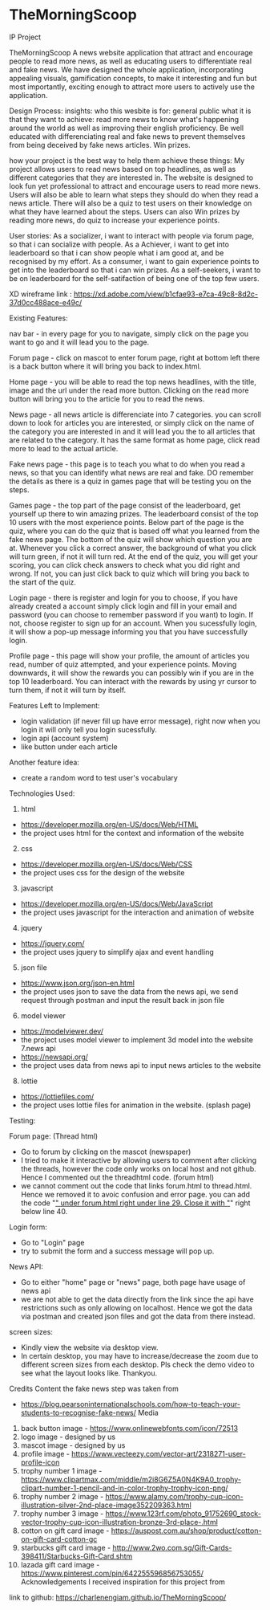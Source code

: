 # TheMorningScoop
IP Project 

TheMorningScoop
A news website application that attract and encourage people to read more news, as well as educating users to differentiate
real and fake news. 
We have designed the whole application, incorporating appealing visuals, gamification concepts, to make it interesting and fun but
most importantly, exciting enough to attract more users to actively use the application. 


Design Process:
insights:
who this wesbite is for: general public
what it is that they want to achieve: read more news to know what's happening around the world as well as improving their english proficiency. Be well educated with differenciating real and fake news to prevent themselves from being deceived by fake news articles. Win prizes.

how your project is the best way to help them achieve these things: 
My project allows users to read news based on top headlines, as well as different categories that they are interested in. The website is designed to look fun yet professional to attract and encourage users to read more news. 
Users will also be able to learn what steps they should do when they read a news article. There will also be a quiz to test users on their knowledge on what they have learned about the steps. 
Users can also Win prizes by reading more news, do quiz to increase your experience points. 


User stories:
As a socializer, i want to interact with people via forum page, so that i can socialize with people.
As a Achiever, i want to get into leaderboard so that i can show people what i am good at, and be recognised by my effort. 
As a consumer, i want to gain experience points to get into the leaderboard so that i can win prizes.
As a self-seekers, i want to be on leaderboard for the self-satifaction of being one of the top few users.


XD wireframe link : https://xd.adobe.com/view/b1cfae93-e7ca-49c8-8d2c-37d0cc488ace-e49c/

Existing Features:

nav bar - in every page for you to navigate, simply click on the page you want to go and it will lead you to the page.

Forum page - click on mascot to enter forum page, right at bottom left there is a back button where it will bring you back to index.html.

Home page - you will be able to read the top news headlines, with the title, image and the url under the read more button. Clicking on the read more button will bring you to the article for you to read the news.

News page - all news article is differenciate into 7 categories. you can scroll down to look for articles you are interested, or simply click on the name of the category you are interested in and it will lead you the to all articles that are related to the category. It has the same format as home page, click read more to lead to the actual article.

Fake news page - this page is to teach you what to do when you read a news, so that you can identify what news are real and fake. DO remember the details as there is a quiz in games page that will be testing you on the steps.

Games page - the top part of the page consist of the leaderboard, get yourself up there to win amazing prizes. The leaderboard consist of the top 10 users with the most experience points. 
Below part of the page is the quiz, where you can do the quiz that is based off what you learned from the fake news page. The bottom of the quiz will show which question you are at. Whenever you click a correct answer, the background of what you click will turn green, if not it will turn red. At the end of the quiz, you will get your scoring, you can click check answers to check what you did right and wrong. If not, you can just click back to quiz which will bring you back to the start of the quiz.

Login page - there is register and login for you to choose, if you have already created a account simply click login and fill in your email and password (you can choose to remember password if you want) to login. If not, choose register to sign up for an account. When you sucessfully login, it will show a pop-up message informing you that you have successfully login. 

Profile page - this page will show your profile, the amount of articles you read, number of quiz attempted, and your experience points. Moving downwards, it will show the rewards you can possibly win if you are in the top 10 leaderboard. You can interact with the rewards by using yr cursor to turn them, if not it will turn by itself.


Features Left to Implement:

- login validation (if never fill up have error message), right now when you login it will only tell you login sucessfully. 
- login api (account system)
- like button under each article 

Another feature idea:
- create a random word to test user's vocabulary 

Technologies Used:
1. html 
- https://developer.mozilla.org/en-US/docs/Web/HTML
- the project uses html for the context and information of the website 
2. css
- https://developer.mozilla.org/en-US/docs/Web/CSS
- the project uses css for the design of the website 
3. javascript 
- https://developer.mozilla.org/en-US/docs/Web/JavaScript
- the project uses javascript for the interaction and animation of website 
4. jquery 
- https://jquery.com/
- the project uses jquery to simplify ajax and event handling
5. json file 
- https://www.json.org/json-en.html
- the project uses json to save the data from the news api, we send request through postman and input the result back in json file 
6. model viewer
- https://modelviewer.dev/
- the project uses model viewer to implement 3d model into the website
7.news api 
- https://newsapi.org/
- the project uses data from news api to input news articles to the website 
8. lottie 
- https://lottiefiles.com/
- the project uses lottie files for animation in the website. (splash page)

Testing:

Forum page:
(Thread html)
- Go to forum by clicking on the mascot (newspaper)
- I tried to make it interactive by allowing users to comment after clicking the threads, however the code only works on local host and not github. Hence I commented out the threadhtml code.
(forum html)
- we cannot comment out the code that links forum.html to thread.html. Hence we removed it to avoic confusion and error page.
you can add the code "<a href="/thread.html?${thread.id}">" under forum.html right under line 29. Close it with "</a>" right below line 40.

Login form:
- Go to "Login" page
- try to submit the form and a success message will pop up. 

News API:
- Go to either "home" page or "news" page, both page have usage of news api 
- we are not able to get the data directly from the link since the api have restrictions such as only allowing on localhost. Hence we got the data via postman and created json files and got the data from there instead. 


screen sizes: 
- Kindly view the website via desktop view. 
- In certain desktop, you may have to increase/decrease the zoom due to different screen sizes from each desktop. Pls check the demo video to see what the layout looks like. Thankyou. 


Credits
Content
the fake news step was taken from 
- https://blog.pearsoninternationalschools.com/how-to-teach-your-students-to-recognise-fake-news/
Media
1. back button image - https://www.onlinewebfonts.com/icon/72513
2. logo image - designed by us
3. mascot image - designed by us
4. profile image - https://www.vecteezy.com/vector-art/2318271-user-profile-icon
5. trophy number 1 image - https://www.clipartmax.com/middle/m2i8G6Z5A0N4K9A0_trophy-clipart-number-1-pencil-and-in-color-trophy-trophy-icon-png/
6. trophy number 2 image - https://www.alamy.com/trophy-cup-icon-illustration-silver-2nd-place-image352209363.html
7. trophy number 3 image - https://www.123rf.com/photo_91752690_stock-vector-trophy-cup-icon-illustration-bronze-3rd-place-.html 
8. cotton on gift card image - https://auspost.com.au/shop/product/cotton-on-gift-card-cotton-gc
9. starbucks gift card image - http://www.2wo.com.sg/Gift-Cards-398411/Starbucks-Gift-Card.shtm
10. lazada gift card image - https://www.pinterest.com/pin/642255596856753055/
Acknowledgements
I received inspiration for this project from 


link to github: https://charlenengiam.github.io/TheMorningScoop/